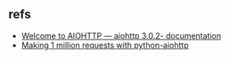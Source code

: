 
## refs


- [Welcome to AIOHTTP — aiohttp 3.0.2- documentation](https://aiohttp.readthedocs.io/en/stable/)
- [Making 1 million requests with python-aiohttp](https://pawelmhm.github.io/asyncio/python/aiohttp/2016/04/22/asyncio-aiohttp.html)
